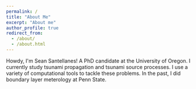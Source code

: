 ```yaml
---
permalink: /
title: "About Me"
excerpt: "About me"
author_profile: true
redirect_from: 
  - /about/
  - /about.html
---
```

Howdy, I'm Sean Santellanes! A PhD candidate at the University of Oregon. I currently study tsunami propagation and tsunami source processes. I use a variety of computational tools to tackle these problems. In the past, I did boundary layer meterology at Penn State. 
